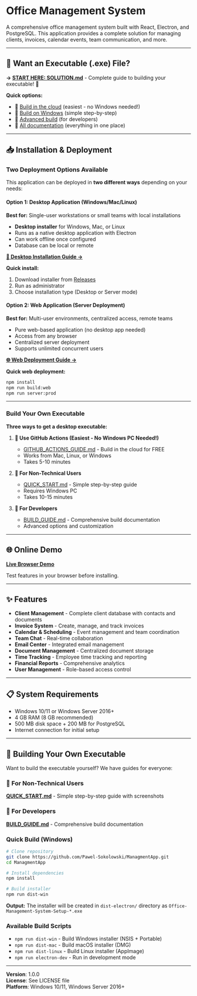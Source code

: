 # Office Management System

A comprehensive office management system built with React, Electron, and PostgreSQL. This application provides a complete solution for managing clients, invoices, calendar events, team communication, and more.

---

## 🎯 Want an Executable (.exe) File?

**→ [START HERE: SOLUTION.md](SOLUTION.md)** - Complete guide to building your executable! 🚀

**Quick options:**
- 🤖 [Build in the cloud](GITHUB_ACTIONS_GUIDE.md) (easiest - no Windows needed!)
- 📱 [Build on Windows](QUICK_START.md) (simple step-by-step)
- 🔧 [Advanced build](BUILD_GUIDE.md) (for developers)
- 📖 [All documentation](DOCUMENTATION_INDEX.md) (everything in one place)

---

## 📥 Installation & Deployment

### Two Deployment Options Available

This application can be deployed in **two different ways** depending on your needs:

#### Option 1: Desktop Application (Windows/Mac/Linux)
**Best for:** Single-user workstations or small teams with local installations

- **Desktop installer** for Windows, Mac, or Linux
- Runs as a native desktop application with Electron
- Can work offline once configured
- Database can be local or remote

**[📘 Desktop Installation Guide →](INSTALLATION_GUIDE.md)**

**Quick install:**
1. Download installer from [Releases](https://github.com/Pawel-Sokolowski/ManagmentApp/releases)
2. Run as administrator
3. Choose installation type (Desktop or Server mode)

#### Option 2: Web Application (Server Deployment)
**Best for:** Multi-user environments, centralized access, remote teams

- Pure web-based application (no desktop app needed)
- Access from any browser
- Centralized server deployment
- Supports unlimited concurrent users

**[🌐 Web Deployment Guide →](WEB_DEPLOYMENT_GUIDE.md)**

**Quick web deployment:**
```bash
npm install
npm run build:web
npm run server:prod
```

---

### Build Your Own Executable

**Three ways to get a desktop executable:**

1. **🚀 Use GitHub Actions (Easiest - No Windows PC Needed!)**
   - [GITHUB_ACTIONS_GUIDE.md](GITHUB_ACTIONS_GUIDE.md) - Build in the cloud for FREE
   - Works from Mac, Linux, or Windows
   - Takes 5-10 minutes

2. **📘 For Non-Technical Users**
   - [QUICK_START.md](QUICK_START.md) - Simple step-by-step guide
   - Requires Windows PC
   - Takes 10-15 minutes

3. **📗 For Developers**
   - [BUILD_GUIDE.md](BUILD_GUIDE.md) - Comprehensive build documentation
   - Advanced options and customization

---

## 🌐 Online Demo

**[Live Browser Demo](https://pawel-sokolowski.github.io/ManagmentApp/)**

Test features in your browser before installing.

---

## ✨ Features

- **Client Management** - Complete client database with contacts and documents
- **Invoice System** - Create, manage, and track invoices
- **Calendar & Scheduling** - Event management and team coordination
- **Team Chat** - Real-time collaboration
- **Email Center** - Integrated email management
- **Document Management** - Centralized document storage
- **Time Tracking** - Employee time tracking and reporting
- **Financial Reports** - Comprehensive analytics
- **User Management** - Role-based access control

---

## 📋 System Requirements

- Windows 10/11 or Windows Server 2016+
- 4 GB RAM (8 GB recommended)
- 500 MB disk space + 200 MB for PostgreSQL
- Internet connection for initial setup

---

## 🔧 Building Your Own Executable

Want to build the executable yourself? We have guides for everyone:

### 📘 For Non-Technical Users
**[QUICK_START.md](QUICK_START.md)** - Simple step-by-step guide with screenshots

### 📗 For Developers
**[BUILD_GUIDE.md](BUILD_GUIDE.md)** - Comprehensive build documentation

### Quick Build (Windows)

```bash
# Clone repository
git clone https://github.com/Pawel-Sokolowski/ManagmentApp.git
cd ManagmentApp

# Install dependencies
npm install

# Build installer
npm run dist-win
```

**Output:** The installer will be created in `dist-electron/` directory as `Office-Management-System-Setup-*.exe`

### Available Build Scripts

- `npm run dist-win` - Build Windows installer (NSIS + Portable)
- `npm run dist-mac` - Build macOS installer (DMG)
- `npm run dist-linux` - Build Linux installer (AppImage)
- `npm run electron-dev` - Run in development mode

---

**Version**: 1.0.0  
**License**: See LICENSE file  
**Platform**: Windows 10/11, Windows Server 2016+